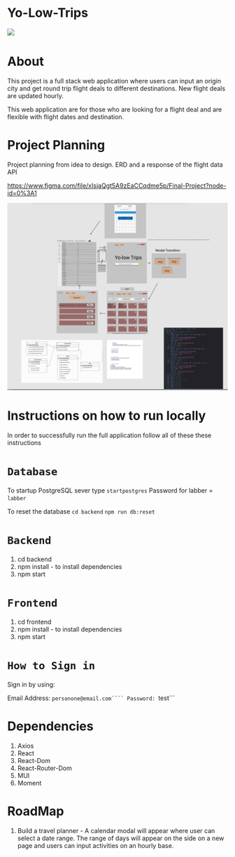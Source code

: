 # Yo-Low-Trips

![](frontend/src/assets/images/Yo-Low-trips-demo.gif)


# About
This project is a full stack web application where users can input an origin city and get round trip flight deals to different destinations. New flight deals are updated hourly.

This web application are for those who are looking for a flight deal and are flexible with flight dates and destination.


# Project Planning
Project planning from idea to design. ERD and a response of the flight data API

https://www.figma.com/file/xIsjaQgt5A9zEaCCqdme5p/Final-Project?node-id=0%3A1

![](frontend/src/assets/images/Yo-Low-Trips-Design.png)

# Instructions on how to run locally

In order to successfully run the full application follow all of these these instructions

# `Database`
To startup PostgreSQL sever type ```startpostgres```
Password for labber = ```labber```

To reset the database ```cd backend```
```npm run db:reset```

# `Backend`
1. cd backend
2. npm install - to install dependencies
3. npm start

# `Frontend`
1. cd frontend
2. npm install - to install dependencies
3. npm start

# `How to Sign in`

Sign in by using:

Email Address: ```personone@email.com````
Password: ```test```

# Dependencies

1. Axios
2. React
3. React-Dom
4. React-Router-Dom
5. MUI
6. Moment

# RoadMap

1. Build a travel planner - A calendar modal will appear where user can select a date range. The range of days will appear on the side on a new page and users can input activities on an hourly base.